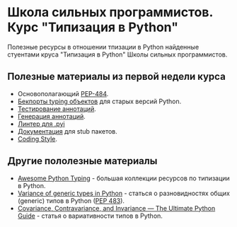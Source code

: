# Школа сильных программистов. Курс "Типизация в Python"

Полезные ресурсы в отношении тпизации в Python найденные стуентами круса "Типизация в Python" Школы
сильных программистов.

## Полезные материалы из первой недели курса
* Основополагающий [PEP-484](https://peps.python.org/pep-0484/). 
* [Бекпорты typing объектов](https://pypi.org/project/typing-extensions/) для старых версий Python. 
* [Тестирование аннотаций](https://mypy.readthedocs.io/en/stable/stubtest.html).
* [Генерация аннотаций](https://mypy.readthedocs.io/en/stable/stubgen.html).
* [Линтер для .pyi](https://pypi.org/project/flake8-pyi/)
* [Документация](https://peps.python.org/pep-0561/) для stub пакетов.
* [Coding Style](https://github.com/python/typeshed/blob/master/CONTRIBUTING.md#stub-file-coding-style).

## Другие пололезные материалы
* [Awesome Python Typing](https://github.com/typeddjango/awesome-python-typing) - большая коллекции ресурсов по типизации в Python.
* [Variance of generic types in Python](https://rednafi.github.io/reflections/variance-of-generic-types-in-python.html) - статься о разновидностях общих (generic) типов в Python ([PEP 483](https://peps.python.org/pep-0483/#generic-types)).
* [Covariance, Contravariance, and Invariance — The Ultimate Python Guide](https://blog.daftcode.pl/covariance-contravariance-and-invariance-the-ultimate-python-guide-8fabc0c24278) - статья о вариативности типов в Python.
